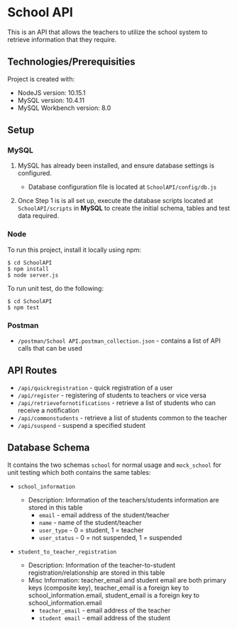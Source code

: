 # School API

This is an API that allows the teachers to utilize the school system to retrieve information that they require.
	
## Technologies/Prerequisities

Project is created with:
* NodeJS version: 10.15.1
* MySQL version: 10.4.11
* MySQL Workbench version: 8.0

## Setup

### **MySQL**

1. MySQL has already been installed, and ensure database settings is configured.
   * Database configuration file is located at `SchoolAPI/config/db.js`

2. Once Step 1 is is all set up, execute the database scripts located at `SchoolAPI/scripts` in **MySQL** to create the initial schema, tables and test data required.

### **Node**

To run this project, install it locally using npm:

```
$ cd SchoolAPI
$ npm install
$ node server.js
```

To run unit test, do the following:

```
$ cd SchoolAPI
$ npm test
```

### **Postman**

- `/postman/School API.postman_collection.json` - contains a list of API calls that can be used

## API Routes
* `/api/quickregistration` - quick registration of a user
* `/api/register` - registering of students to teachers or vice versa
* `/api/retrievefornotifications` - retrieve a list of students who can receive a notification
* `/api/commonstudents` - retrieve a list of students common to the teacher
* `/api/suspend` - suspend a specified student

## Database Schema

It contains the two schemas `school` for normal usage and `mock_school` for unit testing which both contains the same tables:

* `school_information`
    * Description: Information of the teachers/students information are stored in this table
        * `email` - email address of the student/teacher
        * `name` - name of the student/teacher
        * `user_type` - 0 = student, 1 = teacher
        * `user_status` - 0 = not suspended, 1 = suspended
  
* `student_to_teacher_registration`
    * Description: Information of the teacher-to-student registration/relationship are stored in this table
    * Misc Information: teacher_email and student email are both primary keys (composite key), teacher_email is a foreign key to school_information.email, student_email is a foreign key to school_information.email
        * `teacher_email` - email address of the teacher
        * `student email` - email address of the student
